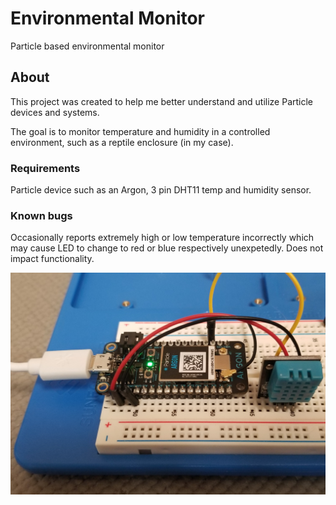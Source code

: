 # Environmental Monitor
Particle based environmental monitor

## About
This project was created to help me better understand and utilize Particle devices and systems.

The goal is to monitor temperature and humidity in a controlled environment, such as a reptile enclosure (in my case).

### Requirements
Particle device such as an Argon, 3 pin DHT11 temp and humidity sensor.

### Known bugs
Occasionally reports extremely high or low temperature incorrectly which may cause LED to change to red or blue respectively unexpetedly.  Does not impact functionality.

![image](/20191120_101005.jpg)
